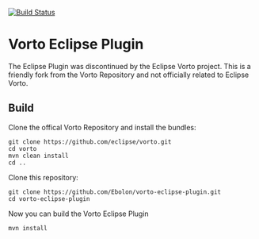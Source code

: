 [![Build Status](https://travis-ci.org/Ebolon/vorto-eclipse-plugin.svg?branch=master)](https://travis-ci.org/Ebolon/vorto-eclipse-plugin)

# Vorto Eclipse Plugin
The Eclipse Plugin was discontinued by the Eclipse Vorto project. This is a friendly fork from the Vorto Repository and not officially related to Eclipse Vorto.

## Build
Clone the offical Vorto Repository and install the bundles:
```
git clone https://github.com/eclipse/vorto.git
cd vorto
mvn clean install
cd ..
```
Clone this repository:
```
git clone https://github.com/Ebolon/vorto-eclipse-plugin.git
cd vorto-eclipse-plugin
```
Now you can build the Vorto Eclipse Plugin
```
mvn install
```
